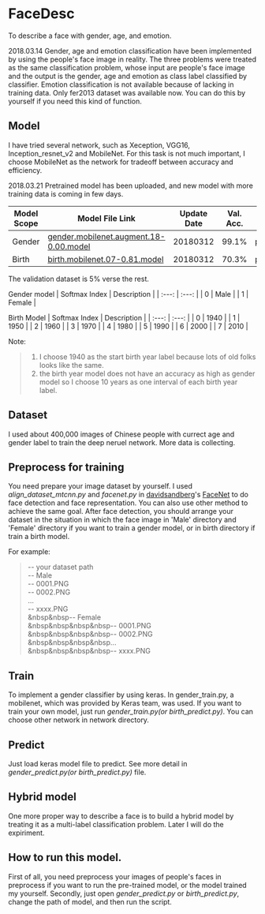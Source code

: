 # FaceDesc
To describe a face with gender, age, and emotion.

2018.03.14
Gender, age and emotion classification have been implemented by using the people's face image in reality. The three problems were treated as the same classification problem, whose input are people's face image and the output is the gender, age and emotion as class label classified by classifier. Emotion classification is not available because of lacking in training data. Only fer2013 dataset was available now. You can do this by yourself if you need this kind of function.

## Model
I have tried several network, such as Xeception, VGG16, Inception_resnet_v2 and MobileNet. For this task is not much important, I choose MobileNet as the network for tradeoff between accuracy and efficiency.

2018.03.21 Pretrained model has been uploaded, and new model with more training data is coming in few days.

| Model Scope | Model File Link | Update Date | Val. Acc. | Note |
| - | - | - | - | - |
| Gender | [gender.mobilenet.augment.18-0.00.model](https://pan.baidu.com/s/1svMqEQtSfpT2Nl3jVU0XlA) | 20180312 | 99.1% | password:doda | 
| Birth | [birth.mobilenet.07-0.81.model](https://pan.baidu.com/s/1vi92LYbC8toSrVsQCa9hwQ) | 20180312 | 70.3% | password:6w09 |

The validation dataset is 5% verse the rest.

Gender model
| Softmax Index | Description |
| :---: | :---: |
| 0 | Male |
| 1 | Female |

Birth Model
| Softmax Index | Description |
| :---: | :---: |
| 0 | 1940 |
| 1 | 1950 |
| 2 | 1960 |
| 3 | 1970 |
| 4 | 1980 |
| 5 | 1990 |
| 6 | 2000 |
| 7 | 2010 |

Note:
> 1. I choose 1940 as the start birth year label because lots of old folks looks like the same.
> 2. the birth year model does not have an accuracy as high as gender model so I choose 10 years as one interval of each birth year label.


## Dataset
I used about 400,000 images of Chinese people with currect age and gender label to train the deep neruel network. More data is collecting.

## Preprocess for training

You need prepare your image dataset by yourself. I used *align_dataset_mtcnn.py* and *facenet.py* in [davidsandberg](https://github.com/davidsandberg)'s [FaceNet](https://github.com/davidsandberg/facenet) to do face detection and face representation. You can also use other method to achieve the same goal. After face detection, you should arrange your dataset in the situation in which the face image in 'Male' directory and 'Female' directory if you want to train a gender model, or in birth directory if train a birth model.

For example:
>-- your dataset path <br/>
>  -- Male<br/>
>    -- 0001.PNG<br/>
>    -- 0002.PNG<br/>
>    ...<br/>
>    -- xxxx.PNG<br/>
>&nbsp&nbsp-- Female<br/>
>&nbsp&nbsp&nbsp&nbsp-- 0001.PNG<br/>
>&nbsp&nbsp&nbsp&nbsp-- 0002.PNG<br/>
>&nbsp&nbsp&nbsp&nbsp...<br/>
>&nbsp&nbsp&nbsp&nbsp-- xxxx.PNG<br/>

## Train
To implement a gender classifier by using keras. In gender_train.py, a mobilenet, which was provided by Keras team, was used. If you want to train your own model, just run *gender_train.py(or birth_predict.py)*. You can choose other network in network directory.

## Predict
Just load keras model file to predict. See more detail in *gender_predict.py(or birth_predict.py)* file.

## Hybrid model
One more proper way to describe a face is to build a hybrid model by treating it as a multi-label classification problem. Later I will do the expiriment.

## How to run this model.

First of all, you need preprocess your images of people's faces in preprocess if you want to run the pre-trained model, or the model trained my yourself. Secondly, just open *gender_predict.py* or *birth_predict.py*, change the path of model, and then run the script.
